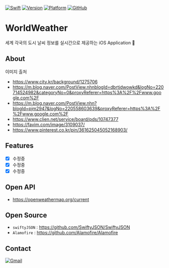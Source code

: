 [![Swift](https://img.shields.io/badge/Swift-compatible-E77335.svg)](https://swift.org)
[![Version](https://img.shields.io/badge/Version-Swift%204.0-orange.svg)](https://developer.apple.com/kr/swift/)
[![Platform](https://img.shields.io/badge/Platform-%20iOS%209.0%2B-lightgrey.svg)](https://support.apple.com/ko_KR/downloads/ios)
[![GitHub](https://img.shields.io/badge/Github-S2Hwan-red.svg)](https://github.com/S2Hwan/Weather/)

# WorldWeather
세계 각국의 도시 날씨 정보를 실시간으로 제공하는 iOS Application 

## About
이미지 출처
 - https://www.city.kr/background/1275706
 - https://m.blog.naver.com/PostView.nhnblogId=dbrtjdwowkd&logNo=220714524982&categoryNo=0&proxyReferer=https%3A%2F%2Fwww.google.com%2F
 - https://m.blog.naver.com/PostView.nhn?blogId=pjm2947&logNo=220558603639&proxyReferer=https%3A%2F%2Fwww.google.com%2F
 - https://www.clien.net/service/board/pds/10747377
 - https://favim.com/image/3109037/
 - https://www.pinterest.co.kr/pin/361625045052168903/

## Features
 - [x] 수정중
 - [x] 수정중
 - [x] 수정중

## Open API
 - https://openweathermap.org/current

## Open Source
 - `swiftyJSON` : https://github.com/SwiftyJSON/SwiftyJSON
 - `Alamofire` : https://github.com/Alamofire/Alamofire

## Contact
[![Gmail](https://img.shields.io/badge/gmail-sclooney0410%40gmail.com-000000.svg)](sclooney0410@gmail.com)

